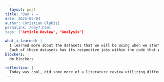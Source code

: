 ```yaml
---
  layout: post
title: "Day 7 –
date: 2025-06-04
author: Christian Olabisi
permalink: /day7.html
tags: ["Article Review", "Analysis"]

what_i_learned: |
  I learned more about the datasets that we will be using when we start coding. There are 5 major datasets that we will be utilizing to help create a proactive detection system against these adversarial attacks. Which is Scipy, Matplotlib, Numpy, pandas, and sklearn.
  Each of these datasets has its respective jobs within the code that will help identify strategies to generalize defense across different types of attacks.
blockers: |
  No blockers

reflection: |
  Today was cool, did some more of a literature review utilizing different LLMS to see how different each of them was in the breakdown  of the analysis of the article we are reading. The LLM that made the  reading understanding was Grok. But Copilot broke down each dataset within the code the best.
---
```


